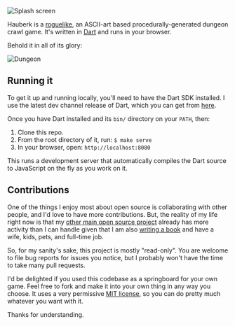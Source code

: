 ![Splash screen][splash]

Hauberk is a [roguelike][], an ASCII-art based procedurally-generated dungeon crawl game. It's written in [Dart] and runs in your browser.

Behold it in all of its glory:

![Dungeon][]

## Running it

To get it up and running locally, you'll need to have the Dart SDK installed.
I use the latest dev channel release of Dart, which you can get from
[here][sdk].

Once you have Dart installed and its `bin/` directory on your `PATH`, then:

1. Clone this repo.
2. From the root directory of it, run: `$ make serve`
3. In your browser, open: `http://localhost:8080`

This runs a development server that automatically compiles the Dart source to
JavaScript on the fly as you work on it.

## Contributions

One of the things I enjoy most about open source is collaborating with other
people, and I'd love to have more contributions. But, the reality of my life
right now is that my [other main open source project][wren] already has more
activity than I can handle given that I am also [writing a book][book] and have
a wife, kids, pets, and full-time job.

[wren]: https://github.com/munificent/wren
[book]: http://www.craftinginterpreters.com/

So, for my sanity's sake, this project is mostly "read-only". You are welcome to
file bug reports for issues you notice, but I probably won't have the time to
take many pull requests.

I'd be delighted if you used this codebase as a springboard for your own game.
Feel free to fork and make it into your own thing in any way you choose. It uses
a very permissive [MIT license][], so you can do pretty much whatever you want
with it.

Thanks for understanding.

[roguelike]: http://en.wikipedia.org/wiki/Roguelike
[dart]: http://dartlang.org
[splash]: https://i.imgur.com/qBRLNU5.png
[dungeon]: https://i.imgur.com/AbaPbvU.png
[sdk]: https://webdev.dartlang.org/tools/sdk
[mit license]: https://github.com/munificent/hauberk/blob/master/COPYRIGHT
